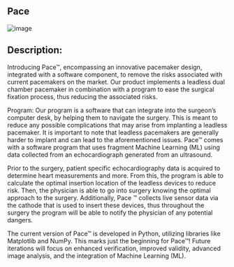 ## Pace
![image](https://github.com/user-attachments/assets/95224812-1039-49c8-97d6-507e20df7dd1)

## **Description:** 
Introducing Pace™, encompassing an innovative pacemaker design, integrated with a software component, to remove the risks associated with current pacemakers on the market. Our product implements a leadless dual chamber pacemaker in combination with a program to ease the surgical fixation process, thus reducing the associated risks.

Program:
Our program is a software that can integrate into the surgeon’s computer desk, by helping them to navigate the surgery. This is meant to reduce any possible complications that may arise from implanting a leadless pacemaker. It is important to note that leadless pacemakers are generally harder to implant and can lead to the aforementioned issues. Pace™ comes with a software program that uses fragment
Machine Learning (ML) using data collected from an echocardiograph generated from an ultrasound. 

Prior to the surgery, patient specific echocardiography data is acquired to determine heart measurements and more. From this, the program is able to calculate the optimal insertion location of the leadless devices to reduce risk. Then, the physician is able to go into surgery knowing the optimal approach to the surgery. Additionally, Pace ™ collects live sensor data via the cathode that is used to insert these devices, thus throughout the surgery the program will be able to notify the physician of any potential dangers. 

The current version of Pace™ is developed in Python, utilizing libraries like Matplotlib and NumPy. This marks just the beginning for Pace™! Future iterations will focus on enhanced verification, improved validity, advanced image analysis, and the integration of Machine Learning (ML).
